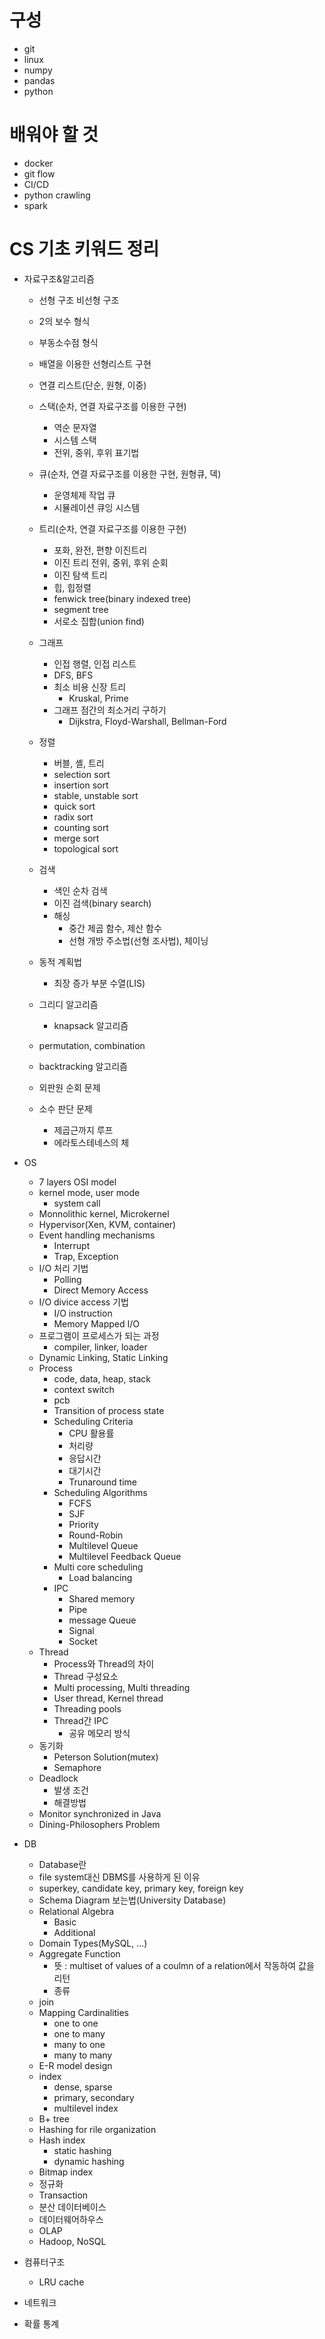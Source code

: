 # 구성

* git
* linux
* numpy
* pandas
* python

# 배워야 할 것

* docker
* git flow
* CI/CD
* python crawling
* spark

# CS 기초 키워드 정리

* 자료구조&알고리즘
  * 선형 구조 비선형 구조
  * 2의 보수 형식
  * 부동소수점 형식
  * 배열을 이용한 선형리스트 구현
  * 연결 리스트(단순, 원형, 이중)
  * 스택(순차, 연결 자료구조를 이용한 구현)
    * 역순 문자열
    * 시스템 스택
    * 전위, 중위, 후위 표기법
  * 큐(순차, 연결 자료구조를 이용한 구현, 원형큐, 덱)
    * 운영체제 작업 큐
    * 시뮬레이션 큐잉 시스템
  * 트리(순차, 연결 자료구조를 이용한 구현)
    * 포화, 완전, 편향 이진트리
    * 이진 트리 전위, 중위, 후위 순회
    * 이진 탐색 트리
    * 힙, 힙정렬
    * fenwick tree(binary indexed tree)
    * segment tree
    * 서로소 집합(union find)
  * 그래프
    * 인접 행렬, 인접 리스트
    * DFS, BFS
    * 최소 비용 신장 트리
      * Kruskal, Prime
    * 그래프 점간의 최소거리 구하기
      * Dijkstra, Floyd-Warshall, Bellman-Ford
  * 정렬
    * 버블, 셸, 트리
    * selection sort
    * insertion sort
    * stable, unstable sort
    * quick sort
    * radix sort
    * counting sort
    * merge sort
    * topological sort
  * 검색
    * 색인 순차 검색
    * 이진 검색(binary search)
    * 해싱
      * 중간 제곱 함수, 제산 함수
      * 선형 개방 주소법(선형 조사법), 체이닝
  * 동적 계획법
    * 최장 증가 부분 수열(LIS)
  * 그리디 알고리즘
    * knapsack 알고리즘

  * permutation, combination
  * backtracking 알고리즘
  * 외판원 순회 문제
  * 소수 판단 문제
    * 제곱근까지 루프
    * 에라토스테네스의 체
* OS

  * 7 layers OSI model
  * kernel mode, user mode
    * system call
  * Monnolithic kernel, Microkernel
  * Hypervisor(Xen, KVM, container)
  * Event handling mechanisms
    * Interrupt
    * Trap, Exception
  * I/O 처리 기법
    * Polling
    * Direct Memory Access
  * I/O divice access 기법
    * I/O instruction
    * Memory Mapped I/O
  * 프로그램이 프로세스가 되는 과정
    * compiler, linker, loader
  * Dynamic Linking, Static Linking
  * Process
    * code, data, heap, stack
    * context switch
    * pcb
    * Transition of process state
    * Scheduling Criteria
      * CPU 활용률
      * 처리량
      * 응답시간
      * 대기시간
      * Trunaround time
    * Scheduling Algorithms
      * FCFS
      * SJF
      * Priority
      * Round-Robin
      * Multilevel Queue
      * Multilevel Feedback Queue
    * Multi core scheduling
      * Load balancing
    * IPC
      * Shared memory
      * Pipe
      * message Queue
      * Signal
      * Socket
  * Thread
    * Process와 Thread의 차이
    * Thread 구성요소
    * Multi processing, Multi threading
    * User thread, Kernel thread
    * Threading pools
    * Thread간 IPC
      * 공유 메모리 방식
  * 동기화
    * Peterson Solution(mutex)
    * Semaphore
  * Deadlock
    * 발생 조건
    * 해결방법
  * Monitor synchronized in Java
  * Dining-Philosophers Problem
* DB
  * Database란
  * file system대신 DBMS를 사용하게 된 이유
  * superkey, candidate key, primary key, foreign key
  * Schema Diagram 보는법(University Database)
  * Relational Algebra
    * Basic
    * Additional
  * Domain Types(MySQL, ...)
  * Aggregate Function
    * 뜻 : multiset of values of a coulmn of a relation에서 작동하여 값을 리턴
    * 종류
  * join
  * Mapping Cardinalities
    * one to one
    * one to many
    * many to one
    * many to many
  * E-R model design
  * index
    * dense, sparse
    * primary, secondary
    * multilevel index
  * B+ tree
  * Hashing for rile organization
  * Hash index
    * static hashing
    * dynamic hashing
  * Bitmap index
  * 정규화
  * Transaction
  * 분산 데이터베이스
  * 데이터웨어하우스
  * OLAP
  * Hadoop, NoSQL
* 컴퓨터구조
  * LRU cache
* 네트워크
* 확률 통계